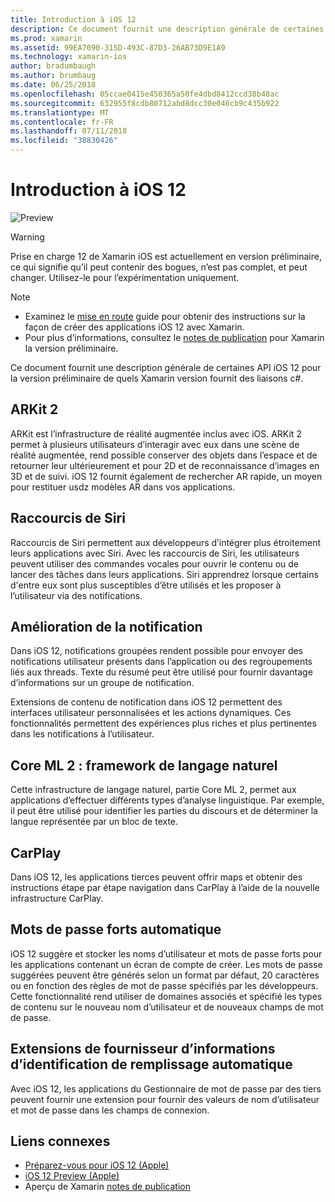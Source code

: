 ```yaml
---
title: Introduction à iOS 12
description: Ce document fournit une description générale de certaines API iOS 12 pour la version préliminaire de quels Xamarin version fournit des liaisons c#.
ms.prod: xamarin
ms.assetid: 99EA7090-315D-493C-87D3-26AB73D9E1A9
ms.technology: xamarin-ios
author: bradumbaugh
ms.author: brumbaug
ms.date: 06/25/2018
ms.openlocfilehash: 05ccae0415e450365a50fe4dbd8412ccd38b48ac
ms.sourcegitcommit: 632955f8cdb80712abd8dcc30e046cb9c435b922
ms.translationtype: MT
ms.contentlocale: fr-FR
ms.lasthandoff: 07/11/2018
ms.locfileid: "38830426"
---
```

# <a name="introduction-to-ios-12"></a>Introduction à iOS 12

![Preview](~/media/shared/preview.png)

> [!WARNING]
> Prise en charge 12 de Xamarin iOS est actuellement en version préliminaire, ce qui signifie qu’il peut contenir des bogues, n’est pas complet, et peut changer. Utilisez-le pour l’expérimentation uniquement.

> [!NOTE]
> - Examinez le [mise en route](get-started.md) guide pour obtenir des instructions sur la façon de créer des applications iOS 12 avec Xamarin.
> - Pour plus d’informations, consultez le [notes de publication](https://releases.xamarin.com/preview-release-xcode-10-beta/) pour Xamarin la version préliminaire.

Ce document fournit une description générale de certaines API iOS 12 pour la version préliminaire de quels Xamarin version fournit des liaisons c#.

## <a name="arkit-2"></a>ARKit 2

ARKit est l’infrastructure de réalité augmentée inclus avec iOS. ARKit 2 permet à plusieurs utilisateurs d’interagir avec eux dans une scène de réalité augmentée, rend possible conserver des objets dans l’espace et de retourner leur ultérieurement et pour 2D et de reconnaissance d’images en 3D et de suivi. iOS 12 fournit également de rechercher AR rapide, un moyen pour restituer usdz modèles AR dans vos applications.

## <a name="siri-shortcuts"></a>Raccourcis de Siri

Raccourcis de Siri permettent aux développeurs d’intégrer plus étroitement leurs applications avec Siri. Avec les raccourcis de Siri, les utilisateurs peuvent utiliser des commandes vocales pour ouvrir le contenu ou de lancer des tâches dans leurs applications. Siri apprendrez lorsque certains d'entre eux sont plus susceptibles d’être utilisés et les proposer à l’utilisateur via des notifications.

## <a name="notification-improvements"></a>Amélioration de la notification

Dans iOS 12, notifications groupées rendent possible pour envoyer des notifications utilisateur présents dans l’application ou des regroupements liés aux threads. Texte du résumé peut être utilisé pour fournir davantage d’informations sur un groupe de notification.

Extensions de contenu de notification dans iOS 12 permettent des interfaces utilisateur personnalisées et les actions dynamiques. Ces fonctionnalités permettent des expériences plus riches et plus pertinentes dans les notifications à l’utilisateur.

## <a name="core-ml-2-natural-language-framework"></a>Core ML 2 : framework de langage naturel

Cette infrastructure de langage naturel, partie Core ML 2, permet aux applications d’effectuer différents types d’analyse linguistique. Par exemple, il peut être utilisé pour identifier les parties du discours et de déterminer la langue représentée par un bloc de texte.

## <a name="carplay"></a>CarPlay

Dans iOS 12, les applications tierces peuvent offrir maps et obtenir des instructions étape par étape navigation dans CarPlay à l’aide de la nouvelle infrastructure CarPlay.

## <a name="automatic-strong-passwords"></a>Mots de passe forts automatique

iOS 12 suggère et stocker les noms d’utilisateur et mots de passe forts pour les applications contenant un écran de compte de créer. Les mots de passe suggérées peuvent être générés selon un format par défaut, 20 caractères ou en fonction des règles de mot de passe spécifiés par les développeurs. Cette fonctionnalité rend utiliser de domaines associés et spécifié les types de contenu sur le nouveau nom d’utilisateur et de nouveaux champs de mot de passe.

## <a name="autofill-credential-provider-extensions"></a>Extensions de fournisseur d’informations d’identification de remplissage automatique

Avec iOS 12, les applications du Gestionnaire de mot de passe par des tiers peuvent fournir une extension pour fournir des valeurs de nom d’utilisateur et mot de passe dans les champs de connexion.

## <a name="related-links"></a>Liens connexes

- [Préparez-vous pour iOS 12 (Apple)](https://developer.apple.com/ios/)
- [iOS 12 Preview (Apple)](https://www.apple.com/ios/ios-12-preview/)
- Aperçu de Xamarin [notes de publication](https://releases.xamarin.com/preview-release-xcode-10-beta/)

